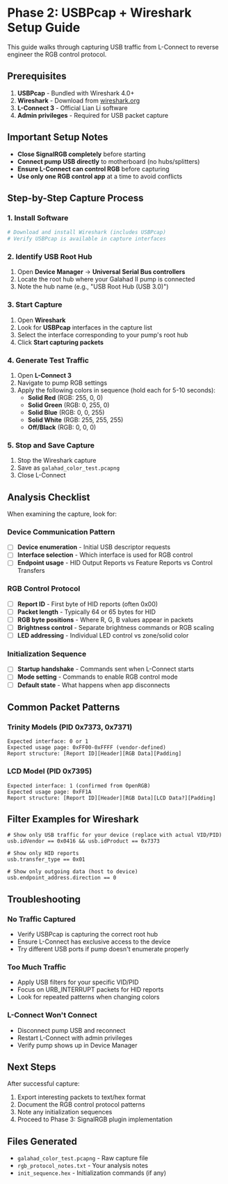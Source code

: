 # Phase 2: USBPcap + Wireshark Setup Guide

This guide walks through capturing USB traffic from L-Connect to reverse engineer the RGB control protocol.

## Prerequisites

1. **USBPcap** - Bundled with Wireshark 4.0+ 
2. **Wireshark** - Download from [wireshark.org](https://www.wireshark.org/download.html)
3. **L-Connect 3** - Official Lian Li software
4. **Admin privileges** - Required for USB packet capture

## Important Setup Notes

- **Close SignalRGB completely** before starting
- **Connect pump USB directly** to motherboard (no hubs/splitters)  
- **Ensure L-Connect can control RGB** before capturing
- **Use only one RGB control app** at a time to avoid conflicts

## Step-by-Step Capture Process

### 1. Install Software
```bash
# Download and install Wireshark (includes USBPcap)
# Verify USBPcap is available in capture interfaces
```

### 2. Identify USB Root Hub
1. Open **Device Manager** → **Universal Serial Bus controllers**
2. Locate the root hub where your Galahad II pump is connected
3. Note the hub name (e.g., "USB Root Hub (USB 3.0)")

### 3. Start Capture
1. Open **Wireshark**
2. Look for **USBPcap** interfaces in the capture list
3. Select the interface corresponding to your pump's root hub
4. Click **Start capturing packets**

### 4. Generate Test Traffic
1. Open **L-Connect 3**
2. Navigate to pump RGB settings
3. Apply the following colors in sequence (hold each for 5-10 seconds):
   - **Solid Red** (RGB: 255, 0, 0)
   - **Solid Green** (RGB: 0, 255, 0) 
   - **Solid Blue** (RGB: 0, 0, 255)
   - **Solid White** (RGB: 255, 255, 255)
   - **Off/Black** (RGB: 0, 0, 0)

### 5. Stop and Save Capture
1. Stop the Wireshark capture
2. Save as `galahad_color_test.pcapng`
3. Close L-Connect

## Analysis Checklist

When examining the capture, look for:

### Device Communication Pattern
- [ ] **Device enumeration** - Initial USB descriptor requests
- [ ] **Interface selection** - Which interface is used for RGB control
- [ ] **Endpoint usage** - HID Output Reports vs Feature Reports vs Control Transfers

### RGB Control Protocol  
- [ ] **Report ID** - First byte of HID reports (often 0x00)
- [ ] **Packet length** - Typically 64 or 65 bytes for HID
- [ ] **RGB byte positions** - Where R, G, B values appear in packets
- [ ] **Brightness control** - Separate brightness commands or RGB scaling
- [ ] **LED addressing** - Individual LED control vs zone/solid color

### Initialization Sequence
- [ ] **Startup handshake** - Commands sent when L-Connect starts
- [ ] **Mode setting** - Commands to enable RGB control mode
- [ ] **Default state** - What happens when app disconnects

## Common Packet Patterns

### Trinity Models (PID 0x7373, 0x7371)
```
Expected interface: 0 or 1
Expected usage page: 0xFF00-0xFFFF (vendor-defined)
Report structure: [Report ID][Header][RGB Data][Padding]
```

### LCD Model (PID 0x7395)
```
Expected interface: 1 (confirmed from OpenRGB)  
Expected usage page: 0xFF1A
Report structure: [Report ID][Header][RGB Data][LCD Data?][Padding]
```

## Filter Examples for Wireshark

```
# Show only USB traffic for your device (replace with actual VID/PID)
usb.idVendor == 0x0416 && usb.idProduct == 0x7373

# Show only HID reports  
usb.transfer_type == 0x01

# Show only outgoing data (host to device)
usb.endpoint_address.direction == 0
```

## Troubleshooting

### No Traffic Captured
- Verify USBPcap is capturing the correct root hub
- Ensure L-Connect has exclusive access to the device
- Try different USB ports if pump doesn't enumerate properly

### Too Much Traffic
- Apply USB filters for your specific VID/PID
- Focus on URB_INTERRUPT packets for HID reports
- Look for repeated patterns when changing colors

### L-Connect Won't Connect
- Disconnect pump USB and reconnect
- Restart L-Connect with admin privileges  
- Verify pump shows up in Device Manager

## Next Steps

After successful capture:
1. Export interesting packets to text/hex format
2. Document the RGB control protocol patterns
3. Note any initialization sequences
4. Proceed to Phase 3: SignalRGB plugin implementation

## Files Generated
- `galahad_color_test.pcapng` - Raw capture file
- `rgb_protocol_notes.txt` - Your analysis notes
- `init_sequence.hex` - Initialization commands (if any)